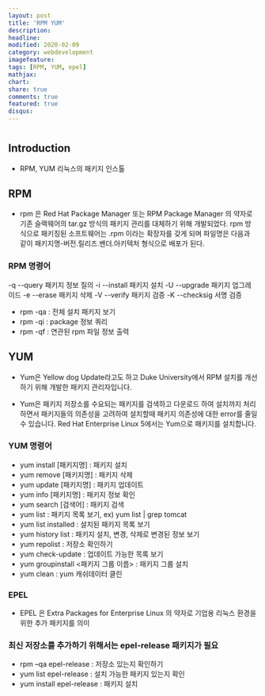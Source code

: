 ```yaml
---
layout: post
title: 'RPM YUM'
description:
headline:
modified: 2020-02-09
category: webdevelopment
imagefeature:
tags: [RPM, YUM, epel]
mathjax:
chart:
share: true
comments: true
featured: true
disqus:
---
```


#

## Introduction

-   RPM, YUM 리눅스의 패키지 인스톨

## RPM

-   rpm 은 Red Hat Package Manager 또는 RPM Package Manager 의 약자로 기존 슬랙웨어의 tar.gz 방식의 패키지 관리를 대체하기 위해 개발되었다. rpm 방식으로 패키징된 소프트웨어는 .rpm 이라는 확장자를 갖게 되며 파일명은 다음과 같이 패키지명-버전.릴리즈.벤더.아키텍처 형식으로 배포가 된다.

### RPM 명령어

-q --query 패키지 정보 질의
-i --install 패키지 설치
-U --upgrade 패키지 업그레이드
-e --erase 패키지 삭제
-V --verify 패키지 검증
-K --checksig 서명 검증

-   rpm -qa : 전체 설치 패키지 보기
-   rpm -qi : package 정보 쿼리
-   rpm -qf : 연관된 rpm 파일 정보 출력

## YUM

-   Yum은 Yellow dog Update라고도 하고 Duke University에서 RPM 설치를 개선하기 위해 개발한 패키지 관리자입니다.

-   Yum은 패키지 저장소를 수요되는 패키지를 검색하고 다운로드 하여 설치까지 처리하면서 패키지들의 의존성을 고려하여 설치할때 패키지 의존성에 대한 error를 줄일 수 있습니다. Red Hat Enterprise Linux 5에서는 Yum으로 패키지를 설치합니다.

### YUM 명령어

-   yum install [패키지명] : 패키지 설치
-   yum remove [패키지명] : 패키지 삭제
-   yum update [패키지명] : 패키지 업데이트
-   yum info [패키지명] : 패키지 정보 확인
-   yum search [검색어] : 패키지 검색
-   yum list : 패키지 목록 보기, ex) yum list | grep tomcat
-   yum list installed : 설치된 패키지 목록 보기
-   yum history list : 패키지 설치, 변경, 삭제로 변경된 정보 보기
-   yum repolist : 저장소 확인하기
-   yum check-update : 업데이트 가능한 목록 보기
-   yum groupinstall <패키지 그룹 이름> : 패키지 그룹 설치
-   yum clean : yum 캐쉬데이터 클린

### EPEL

-   EPEL 은 Extra Packages for Enterprise Linux 의 약자로 기업용 리눅스 환경을 위한 추가 패키지를 의미

### 최신 저장소를 추가하기 위해서는 epel-release 패키지가 필요

-   rpm –qa epel-release : 저장소 있는지 확인하기
-   yum list epel-release : 설치 가능한 패키지 있는지 확인
-   yum install epel-release : 패키지 설치
